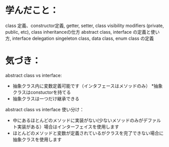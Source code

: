 # 学んだこと：
class 定義、constructor定義, getter, setter,
class visibility modifiers (private, public, etc), class inheritanceの仕方
abstract class, interface の定義と使い方, interface delegation
singeleton class, data class, enum class の定義

# 気づき：
abstract class vs interface:
* 抽象クラス内に変数定義可能です（インタフェースはメソッドのみ）
*抽象クラスはconstuctorを持てる
* 抽象クラスは一つだけ継承できる

abstract class vs interface 使い分け：
* 中にあるほとんどのメソッドに実装がない(少ないメソッドのみがデファルト実装がある）場合はインターフェイスを使用します
* ほとんどのメソッドと変数が定義されているがクラスを完了できない場合に抽象クラスを使用します
